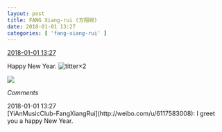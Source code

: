 ```yaml
---
layout: post
title: FANG Xiang-rui (方翔锐)
date: 2018-01-01 13:27
categories: [ 'fang-xiang-rui' ]
---
```


<div class="weibo-info">
  <a href="https://weibo.com/6117583008/FCl0pwzuC">2018-01-01 13:27</a>
</div>

Happy New Year. ![titter](http://img.t.sinajs.cn/t4/appstyle/expression/ext/normal/19/heia_org.gif)×2

<!-- more -->

<a href="https://wx4.sinaimg.cn/mw690/006G0KNGgy1fn11j7xj0wj30qo0zktdp.jpg">
  <img class="weibo-pic-preview" src="http://wx4.sinaimg.cn/orj360/006G0KNGgy1fn11j7xj0wj30qo0zktdp.jpg" />
</a>

*Comments*

<div class="weibo-info">2018-01-01 13:27</div>
[YiAnMusicClub-FangXiangRui](http://weibo.com/u/6117583008): I greet you a happy New Year.
